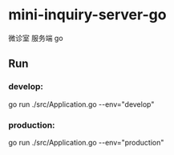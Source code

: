 # mini-inquiry-server-go
微诊室 服务端 go

## Run
### develop:
go run ./src/Application.go --env="develop"

### production:
go run ./src/Application.go --env="production"